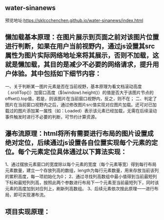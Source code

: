 ## water-sinanews
预览地址:https://sklccchenchen.github.io/water-sinanews/index.html
## 懒加载基本原理：在图片展示到页面之前对该图片位置进行判断，如果在用户当前视野内，通过js设置其src属性为图片实际网络地址来将其展示，否则不加载，这就是懒加载，其目的是减少不必要的网络请求，提升用户体验。其中包括如下细节内容：
一、关于判断某一图片元素是否在当前视野，基本原理为看文档滚动高度（.srollTop()）加窗口高度（$(window).height()）的值是否大于该图片节点的offset().top值，若是，则该图片在当前窗口视野内，反之，则不在；
二、判定了图片在当前窗口视野内之后，通过修改图片src值实现对应图片加载。还可对已加载过的图片添加某一属性（如：Loaded）表示该元素已经加载，无需在后续滚动事件触发时进行不必要的判断，可节约计算资源。

## 瀑布流原理：html将所有需要进行布局的图片设置成绝对定位，后续通过js设置各自位置实现每个元素的定位。每个元素定位具体通过以下算法实现：
1、通过摆放元素窗口的宽度除以每个元素的宽度（每个元素等宽）得到每行布局元素数量，建立一个存放列高的数组，length为每行元素数量，用来存放当前该列的累积高度，每一项初始化为0；
2、通过寻找列高数组中最小值得到当前最短列下标和最短列列高，按照此两个参数进行布局下一个元素至当前最短列下，同时该元素的高度加到对应列上，刷新列高数组。
3、后续元素依次按此原理一一进行布局，即可实现瀑布流。

## 项目实现原理：

